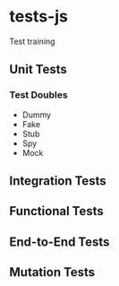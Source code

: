 # tests-js
Test training


## Unit Tests

### Test Doubles

- Dummy
- Fake
- Stub
- Spy
- Mock

## Integration Tests

## Functional Tests

## End-to-End Tests

## Mutation Tests